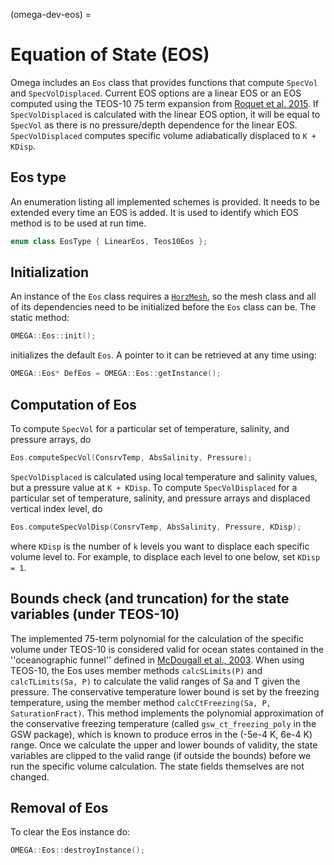 (omega-dev-eos) =

# Equation of State (EOS)

Omega includes an `Eos` class that provides functions that compute `SpecVol` and `SpecVolDisplaced`.
Current EOS options are a linear EOS or an EOS computed using the TEOS-10 75 term expansion from
[Roquet et al. 2015](https://www.sciencedirect.com/science/article/pii/S1463500315000566). If
`SpecVolDisplaced` is calculated with the linear EOS option, it will be equal to `SpecVol` as there
is no pressure/depth dependence for the linear EOS. `SpecVolDisplaced` computes specific volume
adiabatically displaced to `K + KDisp`.

## Eos type

An enumeration listing all implemented schemes is provided. It needs to be extended every time an
EOS is added. It is used to identify which EOS method is to be used at run time.

```c++
enum class EosType { LinearEos, Teos10Eos };
```

## Initialization

An instance of the `Eos` class requires a [`HorzMesh`](#omega-dev-horz-mesh), so the mesh class
and all of its dependencies need to be initialized before the `Eos` class can be. The static method:

```c++
OMEGA::Eos::init();
```

initializes the default `Eos`. A pointer to it can be retrieved at any time using:

```c++
OMEGA::Eos* DefEos = OMEGA::Eos::getInstance();
```

## Computation of Eos

To compute `SpecVol` for a particular set of temperature, salinity, and pressure arrays, do

```c++
Eos.computeSpecVol(ConsrvTemp, AbsSalinity, Pressure);
```

`SpecVolDisplaced` is calculated using local temperature and salinity values, but a pressure
value at `K + KDisp`. To compute `SpecVolDisplaced` for a particular set of temperature, salinity,
and pressure arrays and displaced vertical index level, do

```c++
Eos.computeSpecVolDisp(ConsrvTemp, AbsSalinity, Pressure, KDisp);
```

where `KDisp` is the number of `k` levels you want to displace each specific volume level to.
For example, to displace each level to one below, set `KDisp = 1`.

## Bounds check (and truncation) for the state variables (under TEOS-10)

The implemented 75-term polynomial for the calculation of the specific volume under TEOS-10 is considered valid for ocean states contained in the ''oceanographic funnel'' defined in [McDougall et al., 2003](https://journals.ametsoc.org/view/journals/atot/20/5/1520-0426_2003_20_730_aaceaf_2_0_co_2.xml). When using TEOS-10, the Eos uses member methods `calcSLimits(P)` and `calcTLimits(Sa, P)` to calculate the valid ranges of Sa and T given the pressure. The conservative temperature lower bound is set by the freezing temperature, using the member method `calcCtFreezing(Sa, P, SaturationFract)`. This method implements the polynomial approximation of the conservative freezing temperature (called `gsw_ct_freezing_poly` in the GSW package), which is known to produce erros in the (-5e-4 K, 6e-4 K) range. Once we calculate the upper and lower bounds of validity, the state variables are clipped to the valid range (if outside the bounds) before we run the specific volume calculation. The state fields themselves are not changed.

 ## Removal of Eos

To clear the Eos instance do:

```c++
OMEGA::Eos::destroyInstance();
